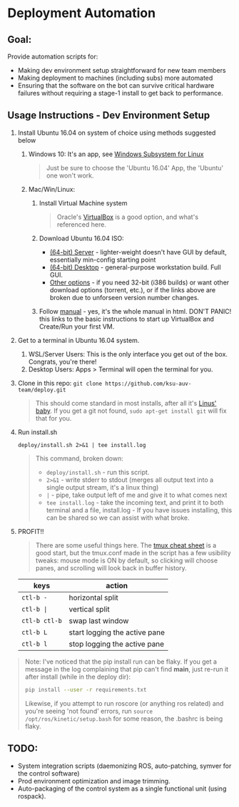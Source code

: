 # Deployment Automation
## Goal:
Provide automation scripts for:
- Making dev environment setup straightforward for new team members
- Making deployment to machines (including subs) more automated
- Ensuring that the software on the bot can survive critical hardware failures
  without requiring a stage-1 install to get back to performance.


## Usage Instructions - Dev Environment Setup
1. Install Ubuntu 16.04 on system of choice using methods suggested below
   1. Windows 10: It's an app, see [Windows Subsystem for Linux](https://docs.microsoft.com/en-us/windows/wsl/install-win10 "Windows Subsystem for Linux install guide")
      > Just be sure to choose the 'Ubuntu 16.04' App, the 'Ubuntu' one won't work.
   1. Mac/Win/Linux:
      1. Install Virtual Machine system
         > Oracle's [VirtualBox](https://www.virtualbox.org/ "VirtualBox Homepage") is a good option, and what's referenced here.
      
      1. Download Ubuntu 16.04 ISO:
         * [(64-bit) Server](http://releases.ubuntu.com/xenial/ubuntu-16.04.5-server-amd64.iso) - lighter-weight doesn't have GUI by default, essentially min-config starting point
         * [(64-bit) Desktop](http://releases.ubuntu.com/xenial/ubuntu-16.04.5-desktop-amd64.iso) - general-purpose workstation build. Full GUI.
         * [Other options](http://releases.ubuntu.com/xenial/) - if you need 32-bit (i386 builds) or want other download options (torrent, etc.), or if the links above are broken due to unforseen version number changes.   
     
      1. Follow [manual](https://www.virtualbox.org/manual/UserManual.html#intro-starting) - yes, it's the whole manual in html. DON'T PANIC! this links to the basic instructions to start up VirtualBox and Create/Run your first VM.
1. Get to a terminal in Ubuntu 16.04 system.
   1. WSL/Server Users: This is the only interface you get out of the box. Congrats, you're there!
   1. Desktop Users: Apps > Terminal will open the terminal for you.
1. Clone in this repo: `git clone https://github.com/ksu-auv-team/deploy.git`
   > This should come standard in most installs, after all it's [Linus' baby](https://www.youtube.com/watch?v=4XpnKHJAok8 "Yes, it's dated, but there's some fun irony in this vid").
   > If you get a git not found, `sudo apt-get install git` will fix that for you.
1. Run install.sh
   ```shell
   deploy/install.sh 2>&1 | tee install.log
   ```
   > This command, broken down: 
   > - `deploy/install.sh` - run this script.
   > - `2>&1` - write stderr to stdout (merges all output text into a single output stream, it's a linux thing)
   > - `|` - pipe, take output left of me and give it to what comes next
   > - `tee install.log` - take the incoming text, and print it to both terminal and a file, install.log - If you have issues installing, this can be shared so we can assist with what broke.
1. PROFIT!!
   > There are some useful things here. The [tmux cheat sheet](https://tmuxcheatsheet.com/) is a good start, but the tmux.conf made in the script has a few usibility tweaks:
   > mouse mode is ON by default, so clicking will choose panes, and scrolling will look back in buffer history.
  
   | keys | action |
   | --- | --- |
   | `ctl-b -` | horizontal split |
   | `ctl-b \|` | vertical split |
   | `ctl-b ctl-b` | swap last window |
   | `ctl-b L` | start logging the active pane |
   | `ctl-b l` | stop logging the active pane |
  
> Note:
> I've noticed that the pip install run can be flaky. If you get a message in
> the log complaining that pip can't find __main__, just re-run it after install (while in the deploy dir):
> ```bash
> pip install --user -r requirements.txt
> ```
>
> Likewise, if you attempt to run roscore (or anything ros related) and you're seeing
> 'not found' errors, run `source /opt/ros/kinetic/setup.bash` for some reason,
> the .bashrc is being flaky.

## TODO:
 - System integration scripts (daemonizing ROS, auto-patching, symver for the control software)
 - Prod environment optimization and image trimming.
 - Auto-packaging of the control system as a single functional unit (using rospack).

